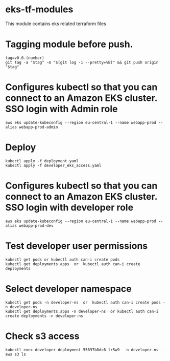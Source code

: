 # eks-tf-modules
This module contains eks related terraform files

# Tagging module before push.
```
tag=v0.0.(number) 
git tag -a "$tag" -m "$(git log -1 --pretty=%B)" && git push origin "$tag"
```

# Configures kubectl so that you can connect to an Amazon EKS cluster.  SSO login with Admin role
```
aws eks update-kubeconfig --region eu-central-1 --name webapp-prod --alias webapp-prod-admin
```
# Deploy
```
kubectl apply -f deployment.yaml
kubectl apply -f developer_eks_access.yaml
```
# Configures kubectl so that you can connect to an Amazon EKS cluster. SSO login with developer role
```
aws eks update-kubeconfig --region eu-central-1 --name webapp-prod --alias webapp-prod-dev
```
# Test developer user permissions
```
kubectl get pods or kubectl auth can-i create pods
kubectl get deployments.apps  or  kubectl auth can-i create deployments
```
# Select developer namespace
```
kubectl get pods -n developer-ns  or  kubectl auth can-i create pods -n developer-ns
kubectl get deployments.apps -n developer-ns  or kubectl auth can-i create deployments -n developer-ns
```
# Check s3 access
```               pod_name
kubectl exec developer-deployment-55697b8dc6-lr5w9  -n developer-ns -- aws s3 ls
```